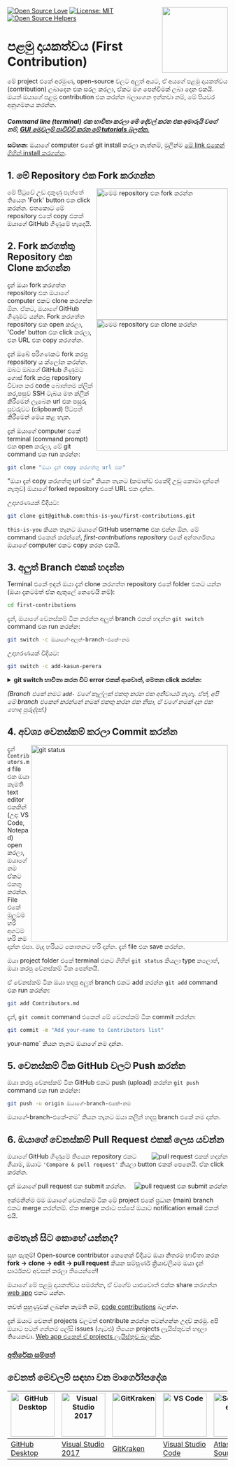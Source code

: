 [![Open Source Love](https://firstcontributions.github.io/open-source-badges/badges/open-source-v1/open-source.svg)](https://github.com/firstcontributions/open-source-badges)
[<img align="right" width="150" src="https://firstcontributions.github.io/assets/Readme/join-slack-team.png">](https://join.slack.com/t/firstcontributors/shared_invite/zt-1hg51qkgm-Xc7HxhsiPYNN3ofX2_I8FA)
[![License: MIT](https://img.shields.io/badge/License-MIT-green.svg)](https://opensource.org/licenses/MIT)
[![Open Source Helpers](https://www.codetriage.com/roshanjossey/first-contributions/badges/users.svg)](https://www.codetriage.com/roshanjossey/first-contributions)

# පළමු දායකත්වය (First Contribution)

මේ project එකේ අරමුණ, open-source වලට අලුත් අයට, ඒ අයගේ පළමු දායකත්වය (contribution) ලබාදෙන එක සරල කරලා, ඒකට මග පෙන්වීමක් ලබා දෙන එකයි. ඔයත් ඔයාගේ පළමු contribution එක කරන්න බලාගෙන ඉන්නවා නම්, මේ පියවර අනුගමනය කරන්න.

#### _Command line (terminal) එක භාවිතා කරලා මේ දේවල් කරන එක අමාරුයි වගේ නම්, [GUI මෙවලම් පාවිච්චි කරන මේ tutorials බලන්න.](#වෙනත්-මෙවලම්-සඳහා-වන-මාර්ගෝපදේශ)_

**සටහන:** ඔයාගේ computer එකේ git install කරලා නැත්නම්, මුලින්ම [මේ link එකෙන් ගිහින් install කරගන්න](https://docs.github.com/en/get-started/quickstart/set-up-git).

## 1. මේ Repository එක Fork කරගන්න

<img align="right" width="300" src="https://firstcontributions.github.io/assets/Readme/fork.png" alt="මෙම repository එක fork කරන්න" />

මේ පිටුවේ උඩ දකුණු පැත්තේ තියෙන 'Fork' button එක click කරන්න. එතකොට මේ repository එකේ copy එකක් ඔයාගේ GitHub ගිණුමේ හැදෙයි.

## 2. Fork කරගත්තු Repository එක Clone කරගන්න

<img align="right" width="300" src="https://firstcontributions.github.io/assets/Readme/clone.png" alt="මෙම repository එක clone කරන්න" />

දැන් ඔයා fork කරගත්ත repository එක ඔයාගේ computer එකට clone කරගන්න ඕන. ඒකට, ඔයාගේ GitHub ගිණුමට යන්න. Fork කරගත්ත repository එක open කරලා, 'Code' button එක click කරලා, එන URL එක copy කරගන්න.

දැන් ඔබේ පරිගණකට fork කරපු repository ය ක්ලෝන කරන්න. ඔබට ඔබගේ GitHub ගිණුමට ගොස් fork කරපු repository විවෘත කර code බොත්තම ක්ලික් කර,පසුව SSH ටැබය මත ක්ලික් කිරීමෙන් ලැබෙන url එක පසුරු පුවරුවට (clipboard) පිටපත් කිරීමෙන් මෙය කළ හැක.

දැන් ඔයාගේ computer එකේ terminal (command prompt) එක open කරලා, මේ git command එක run කරන්න:

```bash
git clone "ඔයා දැන් copy කරගත්තු url එක"
```

"ඔයා දැන් copy කරගත්තු url එක" කියන තැනට (කමාන්ඩ් එකේදී උඩු කොමා දාන්නේ නැතුව) ඔයාගේ forked repository එකේ URL එක දාන්න.

උදාහරණයක් විදියට:

```bash
git clone git@github.com:this-is-you/first-contributions.git
```

`this-is-you` කියන තැනට ඔයාගේ GitHub username එක එන්න ඕන. මේ command එකෙන් කරන්නේ, _first-contributions repository_ එකේ අන්තර්ගතය ඔයාගේ computer එකට copy කරන එකයි.

## 3. අලුත් Branch එකක් හදන්න

Terminal එකේ ඉඳන් ඔයා දැන් clone කරගත්ත repository එකේ folder එකට යන්න (ඔයා දැනටමත් ඒක ඇතුලේ නෙවෙයි නම්):

```bash
cd first-contributions
```

දැන්, ඔයාගේ වෙනස්කම් ටික කරන්න අලුත් branch එකක් හදන්න `git switch` command එක run කරන්න:

```bash
git switch -c ඔයාගේ-අලුත්-branch-එකේ-නම
```

උදාහරණයක් විදියට:

```bash
git switch -c add-kasun-perera
```

<details>
<summary> <strong>git switch භාවිතා කරන විට error එකක් ආවොත්, මෙතන click කරන්න:</strong> </summary>

"Git: `switch` is not a git command. See `git –help`" වගේ error පණිවිඩයක් ආවොත්, ඒකට හේතුව වෙන්න පුළුවන් ඔයා git වල පරණ version එකක් use කරන එක.

ඒ වගේ වෙලාවක, `git switch` වෙනුවට `git checkout` command එක use කරලා බලන්න:

```bash
git checkout -b your-new-branch-name
```

</details>

_(Branch එකේ නමට `add-` වගේ කෑල්ලක් එකතු කරන එක අනිවාර්ය නැහැ. ඒත්, අපි මේ branch එකෙන් කරන්නේ නමක් එකතු කරන එක නිසා, ඒ වගේ නමක් දාන එක හොඳ පුරුද්දක්.)_

## 4. අවශ්‍ය වෙනස්කම් කරලා Commit කරන්න

<img align="right" width="450" src="https://firstcontributions.github.io/assets/Readme/git-status.png" alt="git status" />

දැන් `Contributors.md` file එක ඔයා කැමති text editor එකකින් (උදා: VS Code, Notepad) open කරලා, ඔයාගේ නම ඒකට එකතු කරන්න. File එකේ මුලටම හරි අගටම හරි නම දාන්න එපා. මැද හරියට කොතනට හරි දාන්න. දැන් file එක save කරන්න.

ඔයා project folder එකේ terminal එකට ගිහින් `git status` කියලා type කලොත්, ඔයා කරපු වෙනස්කම් ටික පෙන්නයි.

ඒ වෙනස්කම් ටික ඔයා හදපු අලුත් branch එකට add කරන්න `git add` command එක run කරන්න:

```bash
git add Contributors.md
```

දැන්, `git commit` command එකෙන් මේ වෙනස්කම් ටික commit කරන්න:

```bash
git commit -m "Add your-name to Contributors list"
```

your-name` කියන තැනට ඔයාගේ නම දාන්න.

## 5. වෙනස්කම් ටික GitHub වලට Push කරන්න

ඔයා කරපු වෙනස්කම් ටික GitHub එකට push (upload) කරන්න `git push` command එක run කරන්න:

```bash
git push -u origin ඔයාගේ-branch-එකේ-නම
```

ඔයාගේ-branch-එකේ-නම` කියන තැනට ඔයා කලින් හදපු branch එකේ නම දාන්න.

## 6. ඔයාගේ වෙනස්කම් Pull Request එකක් ලෙස යවන්න

<img style="float: right;" src="https://firstcontributions.github.io/assets/Readme/compare-and-pull.png" alt="pull request එකක් හදන්න" />

ඔයාගේ GitHub ගිණුමේ තියෙන repository එකට ගියාම, ඔයාට `'Compare & pull request'` කියලා button එකක් පෙනෙයි. ඒක click කරන්න.

<img style="float: right;" src="https://firstcontributions.github.io/assets/Readme/submit-pull-request.png" alt="pull request එක submit කරන්න" />

දැන් ඔයාගේ pull request එක submit කරන්න.

ඉක්මනින්ම මම ඔයාගේ වෙනස්කම් ටික මේ project එකේ ප්‍රධාන (main) branch එකට merge කරන්නම්. ඒක merge කරාට පස්සේ ඔයාට notification email එකක් එයි.

## මෙතැන් සිට කොහේ යන්නද?

සුභ පැතුම්! Open-source contributor කෙනෙක් විදියට ඔයා නිතරම භාවිතා කරන **fork -> clone -> edit -> pull request** කියන සම්පූර්ණ ක්‍රියාවලියම ඔයා දැන් සාර්ථකව අවසන් කරලා තියෙන්නේ!

ඔයාගේ මේ පළමු දායකත්වය සමරන්න, ඒ වගේම යාළුවොත් එක්ක share කරගන්න [web app](https://firstcontributions.github.io/#social-share) එකට යන්න.

තවත් පුහුණුවක් ලබන්න කැමති නම්, [code contributions](https://github.com/roshanjossey/code-contributions) බලන්න.

දැන් ඔයාට වෙනත් projects වලටත් contribute කරන්න පටන්ගන්න උදව් කරමු. අපි ඔයාට පටන් ගන්නම ලේසි issues (ගැටළු) තියෙන projects ලැයිස්තුවක් හදලා තියෙනවා. [Web app එකෙන් ඒ projects ලැයිස්තුව බලන්න](https://firstcontributions.github.io/#project-list).

### [අතිරේක සම්පත්](../additional-material/git_workflow_scenarios/additional-material.md)

## වෙනත් මෙවලම් සඳහා වන මාර්ගෝපදේශ

| <a href="gui-tool-tutorials/github-desktop-tutorial.md"><img alt="GitHub Desktop" src="https://desktop.github.com/images/desktop-icon.svg" width="100"></a> | <a href="gui-tool-tutorials/github-windows-vs2017-tutorial.md"><img alt="Visual Studio 2017" src="https://upload.wikimedia.org/wikipedia/commons/c/cd/Visual_Studio_2017_Logo.svg" width="100"></a> | <a href="gui-tool-tutorials/gitkraken-tutorial.md"><img alt="GitKraken" src="https://firstcontributions.github.io/assets/gui-tool-tutorials/gitkraken-tutorial/gk-icon.png" width="100"></a> | <a href="gui-tool-tutorials/github-windows-vs-code-tutorial.md"><img alt="VS Code" src="https://upload.wikimedia.org/wikipedia/commons/1/1c/Visual_Studio_Code_1.35_icon.png" width=100></a> | <a href="gui-tool-tutorials/sourcetree-macos-tutorial.md"><img alt="Sourcetree App" src="https://wac-cdn.atlassian.com/dam/jcr:81b15cde-be2e-4f4a-8af7-9436f4a1b431/Sourcetree-icon-blue.svg" width=100></a> | <a href="gui-tool-tutorials/github-windows-intellij-tutorial.md"><img alt="IntelliJ IDEA" src="https://upload.wikimedia.org/wikipedia/commons/thumb/9/9c/IntelliJ_IDEA_Icon.svg/512px-IntelliJ_IDEA_Icon.svg.png" width=100></a> |
| ----------------------------------------------------------------------------------------------------------------------------------------------------------- | --------------------------------------------------------------------------------------------------------------------------------------------------------------------------------------------------- | -------------------------------------------------------------------------------------------------------------------------------------------------------------------------------------------- | -------------------------------------------------------------------------------------------------------------------------------------------------------------------------------------------- | ------------------------------------------------------------------------------------------------------------------------------------------------------------------------------------------------------------ | -------------------------------------------------------------------------------------------------------------------------------------------------------------------------------------------------------------------------------- |
| [GitHub Desktop](../gui-tool-tutorials/github-desktop-tutorial.md)                                                                                          | [Visual Studio 2017](../gui-tool-tutorials/github-windows-vs2017-tutorial.md)                                                                                                                       | [GitKraken](../gui-tool-tutorials/gitkraken-tutorial.md)                                                                                                                                     | [Visual Studio Code](../gui-tool-tutorials/github-windows-vs-code-tutorial.md)                                                                                                               | [Atlassian Sourcetree](../gui-tool-tutorials/sourcetree-macos-tutorial.md)                                                                                                                                   | [IntelliJ IDEA](../gui-tool-tutorials/github-windows-intellij-tutorial.md)                                                                                                                                                       |
